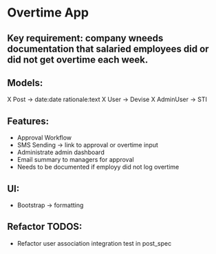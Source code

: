 # Overtime App

## Key requirement: company wneeds documentation that salaried employees did or did not get overtime each week.

## Models:
X Post -> date:date rationale:text
X User -> Devise
X AdminUser -> STI

## Features:
- Approval Workflow
- SMS Sending -> link to approval or overtime input
- Administrate admin dashboard
- Email summary to managers for approval
- Needs to be documented if employy did not log overtime

## UI:
- Bootstrap -> formatting

## Refactor TODOS:
- Refactor user association integration test in post_spec